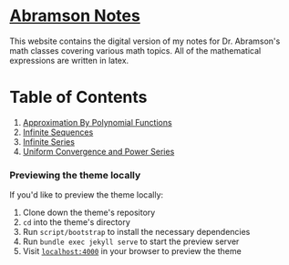 # [Abramson Notes](https://livingprogram.github.io/abramson-notes/)
This website contains the digital version of my notes for Dr. Abramson's math classes covering various math topics. All of the mathematical expressions are written in latex. 

# Table of Contents
1. [Approximation By Polynomial Functions](https://livingprogram.github.io/abramson-notes/chapter-1)
2. [Infinite Sequences](https://livingprogram.github.io/abramson-notes/chapter-2)
3. [Infinite Series](https://livingprogram.github.io/abramson-notes/chapter-3)
4. [Uniform Convergence and Power Series](https://livingprogram.github.io/abramson-notes/chapter-4)

### Previewing the theme locally

If you'd like to preview the theme locally:

1. Clone down the theme's repository
2. `cd` into the theme's directory
3. Run `script/bootstrap` to install the necessary dependencies
4. Run `bundle exec jekyll serve` to start the preview server
5. Visit [`localhost:4000`](http://localhost:4000) in your browser to preview the theme

